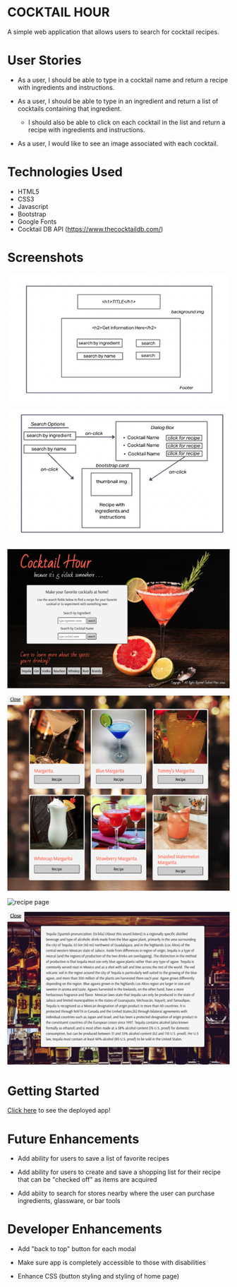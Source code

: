 # COCKTAIL HOUR

A simple web application that allows users to search for cocktail recipes.

# User Stories

- As a user, I should be able to type in a cocktail name and return a recipe with ingredients and instructions.

- As a user, I should be able to type in an ingredient and return a list of cocktails containing that ingredient.

    - I should also be able to click on each cocktail in the list and return a recipe with ingredients and instructions.

- As a user, I would like to see an image associated with each cocktail.

# Technologies Used

- HTML5
- CSS3
- Javascript
- Bootstrap
- Google Fonts
- Cocktail DB API (https://www.thecocktaildb.com/)

# Screenshots

![main browser page](images/screenshots/wireframe_2.png)

![search elements](images/screenshots/wireframe_1.png)

![final main page](images/screenshots/Cocktail_Hour_Screenshot.png)

![drink list page](images/screenshots/drink_list.png)

![recipe page](images/screenshots/recipe.png)

![spirits info page](images/screenshots/spirits_search.png)

# Getting Started

<!-- [Click here](hosted/deployed app url) to ! -->

[Click here](https://guileless-profiterole-9b97c3.netlify.app) to see the deployed app!

# Future Enhancements

- Add ability for users to save a list of favorite recipes

- Add ability for users to create and save a shopping list for their recipe that can be "checked off" as items are acquired

- Add abiity to search for stores nearby where the user can purchase ingredients, glassware, or bar tools

# Developer Enhancements

- Add "back to top" button for each modal

- Make sure app is completely accessible to those with disabilities

- Enhance CSS (button styling and styling of home page)




